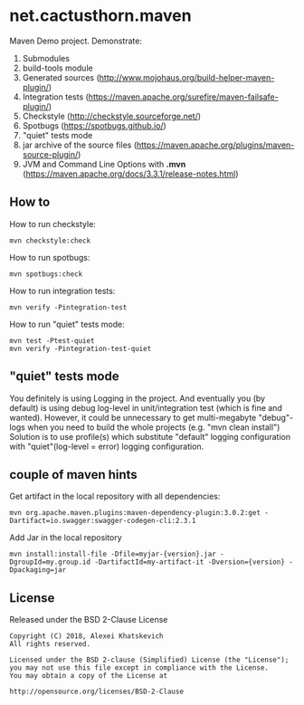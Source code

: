 # net.cactusthorn.maven

Maven Demo project. Demonstrate:
1. Submodules
2. build-tools module
3. Generated sources (http://www.mojohaus.org/build-helper-maven-plugin/)
4. Integration tests (https://maven.apache.org/surefire/maven-failsafe-plugin/)
5. Checkstyle (http://checkstyle.sourceforge.net/)
6. Spotbugs (https://spotbugs.github.io/)
7. "quiet" tests mode
8. jar archive of the source files (https://maven.apache.org/plugins/maven-source-plugin/)
9. JVM and Command Line Options with **.mvn** (https://maven.apache.org/docs/3.3.1/release-notes.html)

## How to
How to run checkstyle:
```
mvn checkstyle:check
```
How to run spotbugs:
```
mvn spotbugs:check
```
How to run integration tests:
```
mvn verify -Pintegration-test
```
How to run "quiet" tests mode:
```
mvn test -Ptest-quiet
mvn verify -Pintegration-test-quiet
```
## "quiet" tests mode
You definitely is using Logging in the project.
And eventually you (by default) is using debug log-level in unit/integration test (which is fine and wanted).
However, it could be unnecessary to get multi-megabyte "debug"-logs when you need to build the whole projects (e.g. "mvn clean install")
Solution is to use profile(s) which substitute "default" logging configuration with "quiet"(log-level = error) logging configuration.

## couple of maven hints

Get artifact in the local repository with all dependencies:
```
mvn org.apache.maven.plugins:maven-dependency-plugin:3.0.2:get -Dartifact=io.swagger:swagger-codegen-cli:2.3.1
```

Add Jar in the local repository
```
mvn install:install-file -Dfile=myjar-{version}.jar -DgroupId=my.group.id -DartifactId=my-artifact-it -Dversion={version} -Dpackaging=jar
```

## License
Released under the BSD 2-Clause License
```
Copyright (C) 2018, Alexei Khatskevich
All rights reserved.

Licensed under the BSD 2-clause (Simplified) License (the "License");
you may not use this file except in compliance with the License.
You may obtain a copy of the License at

http://opensource.org/licenses/BSD-2-Clause
```